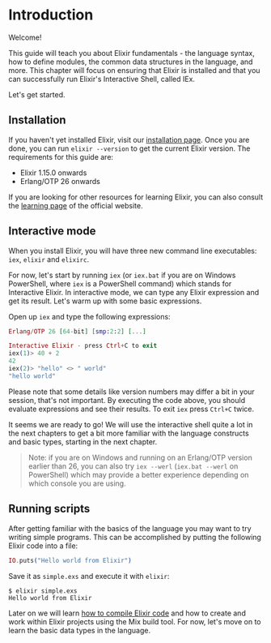 # Introduction

Welcome!

This guide will teach you about Elixir fundamentals - the language syntax, how to define modules, the common data structures in the language, and more. This chapter will focus on ensuring that Elixir is installed and that you can successfully run Elixir's Interactive Shell, called IEx.

Let's get started.

## Installation

If you haven't yet installed Elixir, visit our [installation page](https://elixir-lang.org/install.html). Once you are done, you can run `elixir --version` to get the current Elixir version. The requirements for this guide are:

  * Elixir 1.15.0 onwards
  * Erlang/OTP 26 onwards

If you are looking for other resources for learning Elixir, you can also consult the [learning page](https://elixir-lang.org/learning.html) of the official website.

## Interactive mode

When you install Elixir, you will have three new command line executables: `iex`, `elixir` and `elixirc`.

For now, let's start by running `iex` (or `iex.bat` if you are on Windows PowerShell, where `iex` is a PowerShell command) which stands for Interactive Elixir. In interactive mode, we can type any Elixir expression and get its result. Let's warm up with some basic expressions.

Open up `iex` and type the following expressions:

```elixir
Erlang/OTP 26 [64-bit] [smp:2:2] [...]

Interactive Elixir - press Ctrl+C to exit
iex(1)> 40 + 2
42
iex(2)> "hello" <> " world"
"hello world"
```

Please note that some details like version numbers may differ a bit in your session, that's not important. By executing the code above, you should evaluate expressions and see their results. To exit `iex` press `Ctrl+C` twice.

It seems we are ready to go! We will use the interactive shell quite a lot in the next chapters to get a bit more familiar with the language constructs and basic types, starting in the next chapter.

> Note: if you are on Windows and running on an Erlang/OTP version earlier than 26, you can also try `iex --werl` (`iex.bat --werl` on PowerShell) which may provide a better experience depending on which console you are using.

## Running scripts

After getting familiar with the basics of the language you may want to try writing simple programs. This can be accomplished by putting the following Elixir code into a file:

```elixir
IO.puts("Hello world from Elixir")
```

Save it as `simple.exs` and execute it with `elixir`:

```console
$ elixir simple.exs
Hello world from Elixir
```

Later on we will learn [how to compile Elixir code](modules-and-functions.md) and how to create and work within Elixir projects using the Mix build tool. For now, let's move on to learn the basic data types in the language.
